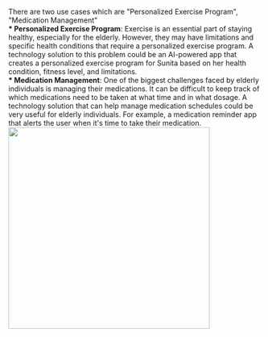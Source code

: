 There are two use cases which are "Personalized Exercise Program", "Medication Management"\
<b>* Personalized Exercise Program</b>: Exercise is an essential part of staying healthy, especially for the elderly. However, they may have limitations and specific health conditions that require a personalized exercise program. A technology solution to this problem could be an AI-powered app that creates a personalized exercise program for Sunita based on her health condition, fitness level, and limitations.<br/>
<b>* Medication Management</b>: One of the biggest challenges faced by elderly individuals is managing their medications. It can be difficult to keep track of which medications need to be taken at what time and in what dosage. A technology solution that can help manage medication schedules could be very useful for elderly individuals. For example, a medication reminder app that alerts the user when it's time to take their medication.<br/>
<img src="https://user-images.githubusercontent.com/64221073/226326836-79c5d0c9-9006-4483-a93a-963cd6007808.png" width="400" height="400">
